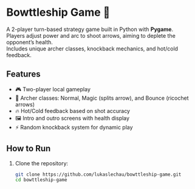 # Bowttleship Game 🎯

A 2-player turn-based strategy game built in Python with **Pygame**.  
Players adjust power and arc to shoot arrows, aiming to deplete the opponent’s health.  
Includes unique archer classes, knockback mechanics, and hot/cold feedback.

## Features
- 🎮 Two-player local gameplay
- 🏹 Archer classes: Normal, Magic (splits arrow), and Bounce (ricochet arrows)
- 🔥 Hot/Cold feedback based on shot accuracy
- 🖼️ Intro and outro screens with health display
- ⚡ Random knockback system for dynamic play

## How to Run
1. Clone the repository:
   ```bash
   git clone https://github.com/lukaslechau/bowttleship-game.git
   cd bowttleship-game
